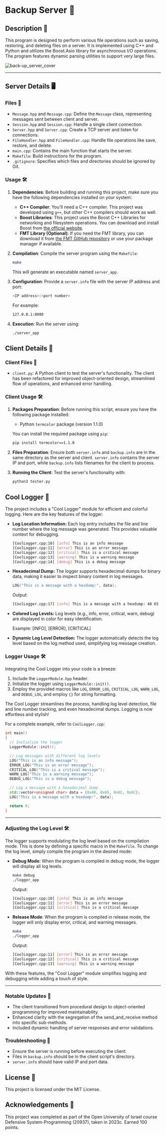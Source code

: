 # Backup Server 💾

## Description 📝

This program is designed to perform various file operations such as saving, restoring, and deleting files on a server. It is implemented using C++ and Python and utilizes the Boost.Asio library for asynchronous I/O operations. The program features dynamic parsing utilities to support very large files.

![back-up_server_cover](https://github.com/Dor-sketch/sec_mmn14/assets/138825033/61e66d6d-08f4-4dac-943e-3e2c5415e1da)

---

## Server Details 🖥️

### Files 📂

- `Message.hpp` and `Message.cpp`: Define the `Message` class, representing messages sent between client and server.
- `Session.hpp` and `Session.cpp`: Handle a single client connection.
- `Server.hpp` and `Server.cpp`: Create a TCP server and listen for connections.
- `FileHandler.hpp` and `FileHandler.cpp`: Handle file operations like save, restore, and delete.
- `main.cpp`: Contains the main function that starts the server.
- `Makefile`: Build instructions for the program.
- `.gitignore`: Specifies which files and directories should be ignored by Git.

### Usage 🛠️

1. **Dependencies**: Before building and running this project, make sure you have the following dependencies installed on your system:

   - **C++ Compiler**: You'll need a C++ compiler. This project was developed using `g++`, but other C++ compilers should work as well.
   - **Boost Libraries**: This project uses the Boost C++ Libraries for networking and filesystem operations. You can download and install Boost from [the official website](https://www.boost.org/).
   - **FMT Library (Optional)**: If you need the FMT library, you can download it from [the FMT GitHub repository](https://github.com/fmtlib/fmt) or use your package manager if available.

2. **Compilation**: Compile the server program using the `Makefile`:

   ```bash
   make
   ```

   This will generate an executable named `server_app`.

3. **Configuration**: Provide a `server.info` file with the server IP address and port:

   ```bash
   <IP address>:<port number>
   ```

   For example:

   ```bash
   127.0.0.1:8080
   ```

4. **Execution**: Run the server using:

   ```bash
   ./server_app
   ```

## Client Details 📱

### Client Files 📂

- `client.py`: A Python client to test the server's functionality. The client has been refactored for improved object-oriented design, streamlined flow of operations, and enhanced error handling.

### Client Usage 🛠️

1. **Packages Preparation**: Before running this script, ensure you have the following package installed:

   - Python `termcolor` package (version 1.1.0)

   You can install the required package using `pip`:

   ```bash
   pip install termcolor==1.1.0
   ```

2. **Files Preparation**: Ensure both `server.info` and `backup.info` are in the same directory as the server and client. `server.info` contains the server IP and port, while `backup.info` lists filenames for the client to process.

3. **Running the Client**: Test the server's functionality with:

   ```bash
   python3 tester.py
   ```

## Cool Logger 🌟

The project includes a "Cool Logger" module for efficient and colorful logging. Here are the key features of the logger:

- **Log Location Information:** Each log entry includes the file and line number where the log message was generated. This provides valuable context for debugging.

    ```bash
    [CoolLogger.cpp:10] [info] This is an info message
    [CoolLogger.cpp:11] [error] This is an error message
    [CoolLogger.cpp:12] [critical] This is a critical message
    [CoolLogger.cpp:13] [warning] This is a warning message
    [CoolLogger.cpp:14] [debug] This is a debug message
    ```

- **Hexadecimal Dump:** The logger supports hexadecimal dumps for binary data, making it easier to inspect binary content in log messages.

    ```cpp
    LOG("This is a message with a hexdump:", data);
    ```

    Output:

    ```bash
    [CoolLogger.cpp:17] [info] This is a message with a hexdump: 48 65 6c 6c
    ```

- **Colored Log Levels:** Log levels (e.g., info, error, critical, warn, debug) are displayed in color for easy identification.

    Example: [INFO], [ERROR], [CRITICAL]

- **Dynamic Log Level Detection:** The logger automatically detects the log level based on the log method used, simplifying log message creation.

### Logger Usage 🛠️

Integrating the Cool Logger into your code is a breeze:

1. Include the `LoggerModule.hpp` header.
2. Initialize the logger using `LoggerModule::init()`.
3. Employ the provided macros like `LOG`, `ERROR_LOG`, `CRITICAL_LOG`, `WARN_LOG`, and `DEBUG_LOG`, and employ `{}` for string formatting.

The Cool Logger streamlines the process, handling log level detection, file and line number tracking, and even hexadecimal dumps. Logging is now effortless and stylish!

For a complete example, refer to `CoolLogger.cpp`:

```cpp
int main()
{
  // Initialize the logger
  LoggerModule::init();

  // Log messages with different log levels
  LOG("This is an info message");
  ERROR_LOG("This is an error message");
  CRITICAL_LOG("This is a critical message");
  WARN_LOG("This is a warning message");
  DEBUG_LOG("This is a debug message");

  // Log a message with a hexadecimal dump
  std::vector<unsigned char> data = {0x48, 0x65, 0x6C, 0x6C};
  LOG("This is a message with a hexdump:", data);

  return 0;
}
```

---

### Adjusting the Log Level 🛠️

The logger supports modulating the log level based on the compilation mode. This is done by defining a specific macro in the `Makefile`. To change the log level, simply compile the program in the desired mode:

- **Debug Mode**: When the program is compiled in debug mode, the logger will display all log levels.

    ```bash
    make debug
    ./logger_app
    ```
    Output:
    ```bash
    [CoolLogger.cpp:10] [info] This is an info message
    [CoolLogger.cpp:11] [error] This is an error message
    [CoolLogger.cpp:12] [critical] This is a critical message
    ```

- **Release Mode**: When the program is compiled in release mode, the logger will only display error, critical, and warning messages.

    ```bash
    make
    ./logger_app
    ```
    Output:
    ```bash
    [CoolLogger.cpp:11] [error] This is an error message
    [CoolLogger.cpp:12] [critical] This is a critical message
    [CoolLogger.cpp:13] [warning] This is a warning message
    ```

With these features, the "Cool Logger" module simplifies logging and debugging while adding a touch of style.

---

### Notable Updates 🌟

- The client transitioned from procedural design to object-oriented programming for improved maintainability.
- Enhanced clarity with the segregation of the send_and_receive method into specific sub-methods.
- Included dynamic handling of server responses and error validations.

### Troubleshooting 🔧

- Ensure the server is running before executing the client.
- Files in `backup.info` should be in the client script's directory.
- `server.info` should have valid IP and port data.

## License 📜

This project is licensed under the MIT License.

## Acknowledgements 🙏

This project was completed as part of the Open University of Israel course Defensive System-Programming (20937), taken in 2023c. Earned 100 points.
